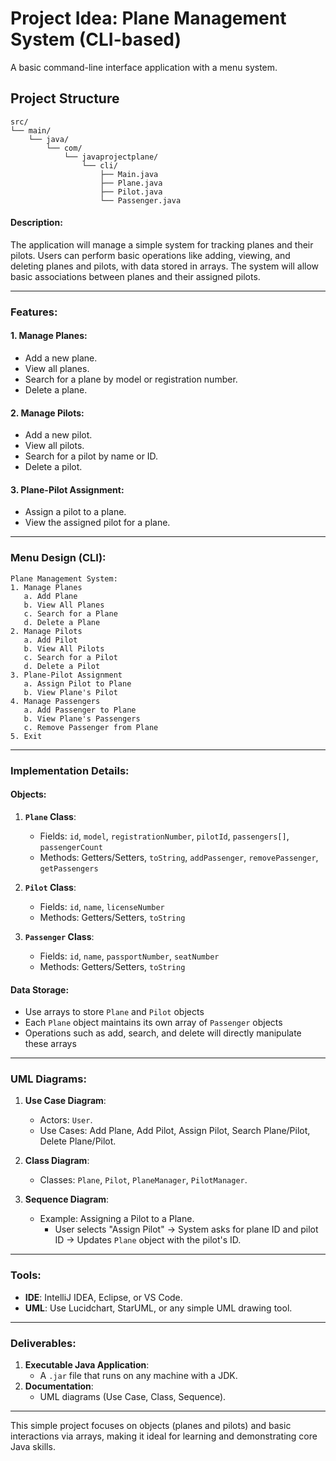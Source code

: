 # Project Idea: **Plane Management System (CLI-based)**
A basic command-line interface application with a menu system.


## Project Structure

```
src/
└── main/
    └── java/
        └── com/
            └── javaprojectplane/
                └── cli/
                    ├── Main.java
                    ├── Plane.java
                    ├── Pilot.java
                    └── Passenger.java
```


#### Description:
The application will manage a simple system for tracking planes and their pilots. Users can perform basic operations like adding, viewing, and deleting planes and pilots, with data stored in arrays. The system will allow basic associations between planes and their assigned pilots.

---

### Features:

#### 1. **Manage Planes**:
   - Add a new plane.
   - View all planes.
   - Search for a plane by model or registration number.
   - Delete a plane.

#### 2. **Manage Pilots**:
   - Add a new pilot.
   - View all pilots.
   - Search for a pilot by name or ID.
   - Delete a pilot.

#### 3. **Plane-Pilot Assignment**:
   - Assign a pilot to a plane.
   - View the assigned pilot for a plane.

---

### Menu Design (CLI):
```plaintext
Plane Management System:
1. Manage Planes
   a. Add Plane
   b. View All Planes
   c. Search for a Plane
   d. Delete a Plane
2. Manage Pilots
   a. Add Pilot
   b. View All Pilots
   c. Search for a Pilot
   d. Delete a Pilot
3. Plane-Pilot Assignment
   a. Assign Pilot to Plane
   b. View Plane's Pilot
4. Manage Passengers
   a. Add Passenger to Plane
   b. View Plane's Passengers
   c. Remove Passenger from Plane
5. Exit
```

---

### Implementation Details:

#### Objects:
1. **`Plane` Class**:
   - Fields: `id`, `model`, `registrationNumber`, `pilotId`, `passengers[]`, `passengerCount`
   - Methods: Getters/Setters, `toString`, `addPassenger`, `removePassenger`, `getPassengers`

2. **`Pilot` Class**:
   - Fields: `id`, `name`, `licenseNumber`
   - Methods: Getters/Setters, `toString`

3. **`Passenger` Class**:
   - Fields: `id`, `name`, `passportNumber`, `seatNumber`
   - Methods: Getters/Setters, `toString`

#### Data Storage:
- Use arrays to store `Plane` and `Pilot` objects
- Each `Plane` object maintains its own array of `Passenger` objects
- Operations such as add, search, and delete will directly manipulate these arrays

---

### UML Diagrams:
1. **Use Case Diagram**:
   - Actors: `User`.
   - Use Cases: Add Plane, Add Pilot, Assign Pilot, Search Plane/Pilot, Delete Plane/Pilot.

2. **Class Diagram**:
   - Classes: `Plane`, `Pilot`, `PlaneManager`, `PilotManager`.

3. **Sequence Diagram**:
   - Example: Assigning a Pilot to a Plane.
     - User selects "Assign Pilot" → System asks for plane ID and pilot ID → Updates `Plane` object with the pilot's ID.

---

### Tools:
- **IDE**: IntelliJ IDEA, Eclipse, or VS Code.
- **UML**: Use Lucidchart, StarUML, or any simple UML drawing tool.

---

### Deliverables:
1. **Executable Java Application**:
   - A `.jar` file that runs on any machine with a JDK.
2. **Documentation**:
   - UML diagrams (Use Case, Class, Sequence).

---

This simple project focuses on objects (planes and pilots) and basic interactions via arrays, making it ideal for learning and demonstrating core Java skills.